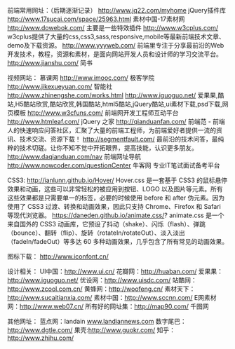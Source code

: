 前端常用网址：（后期逐渐记录）
http://www.jq22.com/myhome                              jQuery插件库
http://www.17sucai.com/space/25963.html          素材中国-17素材网
http://www.dowebok.com/                                  主要是一些特效插件
http://www.w3cplus.com/                                   w3cplus提供了大量的css,css3,sass,responsive,mobile等最新前端技术文章、demo及下载资源。
http://www.yyyweb.com/                                   前端里专注于分享最前沿的Web开发技术，教程，资源和素材，是面向网站开发人员和设计师的学习交流平台。
http://www.jianshu.com/                                    简书

视频网站：
慕课网              http://www.imooc.com/
极客学院            http://www.jikexueyuan.com/
智能社              http://www.zhinengshe.com/works.html
http://www.iguoguo.net/                     爱果果,酷站,H5酷站欣赏,酷站欣赏,韩国酷站,html5酷站,jQuery酷站,ui素材下载,psd下载,网页模板
http://www.w3cfuns.com/                     前端网开发工程师互动平台
http://www.htmleaf.com/                     jQuery 之家
http://qianduanfan.com/                     前端范 - 前端人的快速响应问答社区，汇聚了大量的前端工程师，为前端爱好者提供一流的资讯、技术交流、资源下载！
http://segmentfault.com/                    最前沿的技术问答，最纯粹的技术切磋。让你不知不觉中开拓眼界，提高技能，认识更多朋友。
http://www.daqianduan.com/nav               前端网址导航
http://www.nowcoder.com/questionCenter      牛客网 专业IT笔试面试备考平台

CSS3:
http://ianlunn.github.io/Hover/            Hover.css 是一套基于 CSS3 的鼠标悬停效果和动画，这些可以非常轻松的被应用到按钮、LOGO 以及图片等元素。所有这些效果都是只需要单一的标签，必要的时候使用 before 和 after 伪元素。因为使用了 CSS3 过渡、转换和动画效果，因此只支持 Chrome、Firefox 和 Safari 等现代浏览器。
https://daneden.github.io/animate.css/?      animate.css 是一个来自国外的 CSS3 动画库，它预设了抖动（shake）、闪烁（flash）、弹跳（bounce）、翻转（flip）、旋转（rotateIn/rotateOut）、淡入淡出（fadeIn/fadeOut）等多达 60 多种动画效果，几乎包含了所有常见的动画效果。


图标下载：
http://www.iconfont.cn/

设计相关：
UI中国：http://www.ui.cn/
花瓣网：http://huaban.com/
爱果果：http://www.iguoguo.net/
优设网：http://www.uisdc.com/
站酷网：http://www.zcool.com.cn/
黄蜂网：http://woofeng.cn/
素材天下：http://www.sucaitianxia.com/
素材中国：http://www.sccnn.com/
E网素材网：http://www.web07.cn/
所有好的网址集：http://map90.com/
千图网

其他网址：
蓝点网：landain www.landiannews.com
数字尾巴：http://www.dgtle.com/
果壳:http://www.guokr.com/
知乎：http://www.zhihu.com/
